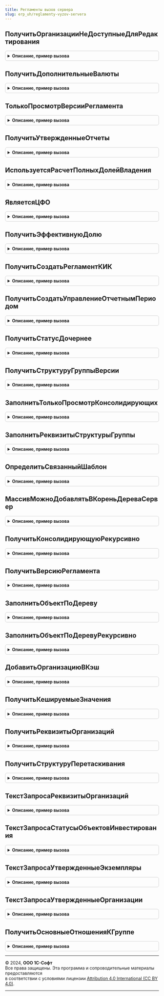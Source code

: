 ```yaml
---
title: Регламенты вызов сервера
slug: erp_uh/reglamenty-vyzov-servera
---
```



## ПолучитьОрганизацииНеДоступныеДляРедактирования
<details style="margin: 1em 0; padding: 0.5em; border: 1px solid #ccc; border-radius: 6px;">

<summary style="font-weight: bold; cursor: pointer;">Описание, пример вызова</summary>

```bsl

Функция ПолучитьОрганизацииНеДоступныеДляРедактирования(Сценарий, ДатаВерсии) Экспорт
```

Пример вызова
```bsl
Результат = РегламентыВызовСервера.ПолучитьОрганизацииНеДоступныеДляРедактирования(Сценарий, ДатаВерсии) 
```
</details>

## ПолучитьДополнительныеВалюты
<details style="margin: 1em 0; padding: 0.5em; border: 1px solid #ccc; border-radius: 6px;">

<summary style="font-weight: bold; cursor: pointer;">Описание, пример вызова</summary>

```bsl

Функция ПолучитьДополнительныеВалюты(ВерсияРегламента) Экспорт
```

Пример вызова
```bsl
Результат = РегламентыВызовСервера.ПолучитьДополнительныеВалюты(ВерсияРегламента) 
```
</details>

## ТолькоПросмотрВерсииРегламента
<details style="margin: 1em 0; padding: 0.5em; border: 1px solid #ccc; border-radius: 6px;">

<summary style="font-weight: bold; cursor: pointer;">Описание, пример вызова</summary>

```bsl

Функция ТолькоПросмотрВерсииРегламента(ВерсияРегламентаПодготовкиОтчетности) Экспорт
```

Пример вызова
```bsl
Результат = РегламентыВызовСервера.ТолькоПросмотрВерсииРегламента(ВерсияРегламентаПодготовкиОтчетности) 
```
</details>

## ПолучитьУтвержденныеОтчеты
<details style="margin: 1em 0; padding: 0.5em; border: 1px solid #ccc; border-radius: 6px;">

<summary style="font-weight: bold; cursor: pointer;">Описание, пример вызова</summary>

```bsl

Функция ПолучитьУтвержденныеОтчеты(ВерсияРегламента) Экспорт
```

Пример вызова
```bsl
Результат = РегламентыВызовСервера.ПолучитьУтвержденныеОтчеты(ВерсияРегламента) 
```
</details>

## ИспользуетсяРасчетПолныхДолейВладения
<details style="margin: 1em 0; padding: 0.5em; border: 1px solid #ccc; border-radius: 6px;">

<summary style="font-weight: bold; cursor: pointer;">Описание, пример вызова</summary>

```bsl

Функция ИспользуетсяРасчетПолныхДолейВладения(ОрганизацияКонсолидирующая, ВерсияРегламента) Экспорт
```

Пример вызова
```bsl
Результат = РегламентыВызовСервера.ИспользуетсяРасчетПолныхДолейВладения(ОрганизацияКонсолидирующая, ВерсияРегламента) 
```
</details>

## ЯвляетсяЦФО
<details style="margin: 1em 0; padding: 0.5em; border: 1px solid #ccc; border-radius: 6px;">

<summary style="font-weight: bold; cursor: pointer;">Описание, пример вызова</summary>

```bsl

Функция ЯвляетсяЦФО(Организация, ЕстьПодчиненныеРегламентированныеИлиИностранные = Истина, КэшРеквизитовОрганизаций = Неопределено) Экспорт
```

Пример вызова
```bsl
Результат = РегламентыВызовСервера.ЯвляетсяЦФО(Организация, ЕстьПодчиненныеРегламентированныеИлиИностранные, КэшРеквизитовОрганизаций);
```
</details>

## ПолучитьЭффективнуюДолю
<details style="margin: 1em 0; padding: 0.5em; border: 1px solid #ccc; border-radius: 6px;">

<summary style="font-weight: bold; cursor: pointer;">Описание, пример вызова</summary>

```bsl

Функция ПолучитьЭффективнуюДолю(Сценарий, ПериодДата, ПериодСсылка, Инвестор, ОбъектИнвестирования) Экспорт
```

Пример вызова
```bsl
Результат = РегламентыВызовСервера.ПолучитьЭффективнуюДолю(Сценарий, ПериодДата, ПериодСсылка, Инвестор, ОбъектИнвестирования) 
```
</details>

## ПолучитьСоздатьРегламентКИК
<details style="margin: 1em 0; padding: 0.5em; border: 1px solid #ccc; border-radius: 6px;">

<summary style="font-weight: bold; cursor: pointer;">Описание, пример вызова</summary>

```bsl

Функция ПолучитьСоздатьРегламентКИК(ТаблицаИнвесторОбъектИнвестирования, Сценарий, ПериодОтчета) Экспорт
```

Пример вызова
```bsl
Результат = РегламентыВызовСервера.ПолучитьСоздатьРегламентКИК(ТаблицаИнвесторОбъектИнвестирования, Сценарий, ПериодОтчета) 
```
</details>

## ПолучитьСоздатьУправлениеОтчетнымПериодом
<details style="margin: 1em 0; padding: 0.5em; border: 1px solid #ccc; border-radius: 6px;">

<summary style="font-weight: bold; cursor: pointer;">Описание, пример вызова</summary>

```bsl

Функция ПолучитьСоздатьУправлениеОтчетнымПериодом(Сценарий, ПериодОтчета, Регламент) Экспорт
```

Пример вызова
```bsl
Результат = РегламентыВызовСервера.ПолучитьСоздатьУправлениеОтчетнымПериодом(Сценарий, ПериодОтчета, Регламент) 
```
</details>

## ПолучитьСтатусДочернее
<details style="margin: 1em 0; padding: 0.5em; border: 1px solid #ccc; border-radius: 6px;">

<summary style="font-weight: bold; cursor: pointer;">Описание, пример вызова</summary>

```bsl

Функция ПолучитьСтатусДочернее() Экспорт
```

Пример вызова
```bsl
Результат = РегламентыВызовСервера.ПолучитьСтатусДочернее() 
```
</details>

## ПолучитьСтруктуруГруппыВерсии
<details style="margin: 1em 0; padding: 0.5em; border: 1px solid #ccc; border-radius: 6px;">

<summary style="font-weight: bold; cursor: pointer;">Описание, пример вызова</summary>

```bsl

Функция ПолучитьСтруктуруГруппыВерсии(КонтекстВерсияРегламента, Сценарий, ДатаСреза, ИсточникВерсии = Неопределено) Экспорт
```

Пример вызова
```bsl
Результат = РегламентыВызовСервера.ПолучитьСтруктуруГруппыВерсии(КонтекстВерсияРегламента, Сценарий, ДатаСреза, ИсточникВерсии);
```
</details>

## ЗаполнитьТолькоПросмотрКонсолидирующих
<details style="margin: 1em 0; padding: 0.5em; border: 1px solid #ccc; border-radius: 6px;">

<summary style="font-weight: bold; cursor: pointer;">Описание, пример вызова</summary>

```bsl

Процедура ЗаполнитьТолькоПросмотрКонсолидирующих(УзелДерева, СтруктураДействий, КэшируемыеЗначения) Экспорт
```

Пример вызова
```bsl
РегламентыВызовСервера.ЗаполнитьТолькоПросмотрКонсолидирующих(УзелДерева, СтруктураДействий, КэшируемыеЗначения) 
```
</details>

## ЗаполнитьРеквизитыСтруктурыГруппы
<details style="margin: 1em 0; padding: 0.5em; border: 1px solid #ccc; border-radius: 6px;">

<summary style="font-weight: bold; cursor: pointer;">Описание, пример вызова</summary>

```bsl

Процедура ЗаполнитьРеквизитыСтруктурыГруппы(КонтекстВерсияРегламента, ДатаСреза, Сценарий, МеткаВремени, СтруктураГруппы, ИсточникВерсии = Неопределено) Экспорт
```

Пример вызова
```bsl
РегламентыВызовСервера.ЗаполнитьРеквизитыСтруктурыГруппы(КонтекстВерсияРегламента, ДатаСреза, Сценарий, МеткаВремени, СтруктураГруппы, ИсточникВерсии);
```
</details>

## ОпределитьСвязанныйШаблон
<details style="margin: 1em 0; padding: 0.5em; border: 1px solid #ccc; border-radius: 6px;">

<summary style="font-weight: bold; cursor: pointer;">Описание, пример вызова</summary>

```bsl

Функция ОпределитьСвязанныйШаблон(ВерсияРегламента,СвязанныйШаблонПроцесса) Экспорт
```

Пример вызова
```bsl
Результат = РегламентыВызовСервера.ОпределитьСвязанныйШаблон(ВерсияРегламента, СвязанныйШаблонПроцесса) 
```
</details>

## МассивМожноДобавлятьВКореньДереваСервер
<details style="margin: 1em 0; padding: 0.5em; border: 1px solid #ccc; border-radius: 6px;">

<summary style="font-weight: bold; cursor: pointer;">Описание, пример вызова</summary>

```bsl

Функция МассивМожноДобавлятьВКореньДереваСервер(Массив) Экспорт
```

Пример вызова
```bsl
Результат = РегламентыВызовСервера.МассивМожноДобавлятьВКореньДереваСервер(Массив) 
```
</details>

## ПолучитьКонсолидирующуюРекурсивно
<details style="margin: 1em 0; padding: 0.5em; border: 1px solid #ccc; border-radius: 6px;">

<summary style="font-weight: bold; cursor: pointer;">Описание, пример вызова</summary>

```bsl

Функция ПолучитьКонсолидирующуюРекурсивно(УзелДерева, Консолидирующая) Экспорт
```

Пример вызова
```bsl
Результат = РегламентыВызовСервера.ПолучитьКонсолидирующуюРекурсивно(УзелДерева, Консолидирующая) 
```
</details>

## ПолучитьВерсиюРегламента
<details style="margin: 1em 0; padding: 0.5em; border: 1px solid #ccc; border-radius: 6px;">

<summary style="font-weight: bold; cursor: pointer;">Описание, пример вызова</summary>

```bsl

Функция ПолучитьВерсиюРегламента(Регламент, ДатаСреза = Неопределено) Экспорт
```

Пример вызова
```bsl
Результат = РегламентыВызовСервера.ПолучитьВерсиюРегламента(Регламент, ДатаСреза);
```
</details>

## ЗаполнитьОбъектПоДереву
<details style="margin: 1em 0; padding: 0.5em; border: 1px solid #ccc; border-radius: 6px;">

<summary style="font-weight: bold; cursor: pointer;">Описание, пример вызова</summary>

```bsl

Процедура ЗаполнитьОбъектПоДереву(ОбъектВерсия, Дерево) Экспорт
```

Пример вызова
```bsl
РегламентыВызовСервера.ЗаполнитьОбъектПоДереву(ОбъектВерсия, Дерево) 
```
</details>

## ЗаполнитьОбъектПоДеревуРекурсивно
<details style="margin: 1em 0; padding: 0.5em; border: 1px solid #ccc; border-radius: 6px;">

<summary style="font-weight: bold; cursor: pointer;">Описание, пример вызова</summary>

```bsl

Функция ЗаполнитьОбъектПоДеревуРекурсивно(ОбъектВерсия, СтрокиДереваСтруктураГруппы, ОрганизацииГрупп = Неопределено) Экспорт
```

Пример вызова
```bsl
Результат = РегламентыВызовСервера.ЗаполнитьОбъектПоДеревуРекурсивно(ОбъектВерсия, СтрокиДереваСтруктураГруппы, ОрганизацииГрупп);
```
</details>

## ДобавитьОрганизациюВКэш
<details style="margin: 1em 0; padding: 0.5em; border: 1px solid #ccc; border-radius: 6px;">

<summary style="font-weight: bold; cursor: pointer;">Описание, пример вызова</summary>

```bsl

Функция ДобавитьОрганизациюВКэш(Кэш, ДочерняяОрганизация, КонсолидирующаяОрганизация) Экспорт
```

Пример вызова
```bsl
Результат = РегламентыВызовСервера.ДобавитьОрганизациюВКэш(Кэш, ДочерняяОрганизация, КонсолидирующаяОрганизация));
```
</details>

## ПолучитьКешируемыеЗначения
<details style="margin: 1em 0; padding: 0.5em; border: 1px solid #ccc; border-radius: 6px;">

<summary style="font-weight: bold; cursor: pointer;">Описание, пример вызова</summary>

```bsl

Функция ПолучитьКешируемыеЗначения(СтруктураДействий, КэшируемыеЗначения) Экспорт
```

Пример вызова
```bsl
Результат = РегламентыВызовСервера.ПолучитьКешируемыеЗначения(СтруктураДействий, КэшируемыеЗначения) 
```
</details>

## ПолучитьРеквизитыОрганизаций
<details style="margin: 1em 0; padding: 0.5em; border: 1px solid #ccc; border-radius: 6px;">

<summary style="font-weight: bold; cursor: pointer;">Описание, пример вызова</summary>

```bsl

Функция ПолучитьРеквизитыОрганизаций(Организации, Сценарий = Неопределено, Период = Неопределено) Экспорт
```

Пример вызова
```bsl
Результат = РегламентыВызовСервера.ПолучитьРеквизитыОрганизаций(Организации, Сценарий, Период);
```
</details>

## ПолучитьСтруктуруПеретаскивания
<details style="margin: 1em 0; padding: 0.5em; border: 1px solid #ccc; border-radius: 6px;">

<summary style="font-weight: bold; cursor: pointer;">Описание, пример вызова</summary>

```bsl

Функция ПолучитьСтруктуруПеретаскивания(ОрганизацииИсточник, ШаблонУзла, Сценарий = Неопределено, ДатаУП = Неопределено) Экспорт
```

Пример вызова
```bsl
Результат = РегламентыВызовСервера.ПолучитьСтруктуруПеретаскивания(ОрганизацииИсточник, ШаблонУзла, Сценарий, ДатаУП);
```
</details>

## ТекстЗапросаРеквизитыОрганизаций
<details style="margin: 1em 0; padding: 0.5em; border: 1px solid #ccc; border-radius: 6px;">

<summary style="font-weight: bold; cursor: pointer;">Описание, пример вызова</summary>

```bsl

Функция ТекстЗапросаРеквизитыОрганизаций(НомераТаблиц = Неопределено) Экспорт
```

Пример вызова
```bsl
Результат = РегламентыВызовСервера.ТекстЗапросаРеквизитыОрганизаций(НомераТаблиц);
```
</details>

## ТекстЗапросаСтатусыОбъектовИнвестирования
<details style="margin: 1em 0; padding: 0.5em; border: 1px solid #ccc; border-radius: 6px;">

<summary style="font-weight: bold; cursor: pointer;">Описание, пример вызова</summary>

```bsl

Функция ТекстЗапросаСтатусыОбъектовИнвестирования(НомераТаблиц = Неопределено) Экспорт
```

Пример вызова
```bsl
Результат = РегламентыВызовСервера.ТекстЗапросаСтатусыОбъектовИнвестирования(НомераТаблиц);
```
</details>

## ТекстЗапросаУтвержденныеЭкземпляры
<details style="margin: 1em 0; padding: 0.5em; border: 1px solid #ccc; border-radius: 6px;">

<summary style="font-weight: bold; cursor: pointer;">Описание, пример вызова</summary>

```bsl

Функция ТекстЗапросаУтвержденныеЭкземпляры(НомераТаблиц = Неопределено) Экспорт
```

Пример вызова
```bsl
Результат = РегламентыВызовСервера.ТекстЗапросаУтвержденныеЭкземпляры(НомераТаблиц);
```
</details>

## ТекстЗапросаУтвержденныеОрганизации
<details style="margin: 1em 0; padding: 0.5em; border: 1px solid #ccc; border-radius: 6px;">

<summary style="font-weight: bold; cursor: pointer;">Описание, пример вызова</summary>

```bsl

Функция ТекстЗапросаУтвержденныеОрганизации(НомераТаблиц = Неопределено) Экспорт
```

Пример вызова
```bsl
Результат = РегламентыВызовСервера.ТекстЗапросаУтвержденныеОрганизации(НомераТаблиц);
```
</details>

## ПолучитьОсновныеОтношенияКГруппе
<details style="margin: 1em 0; padding: 0.5em; border: 1px solid #ccc; border-radius: 6px;">

<summary style="font-weight: bold; cursor: pointer;">Описание, пример вызова</summary>

```bsl

Функция ПолучитьОсновныеОтношенияКГруппе() Экспорт
```

Пример вызова
```bsl
Результат = РегламентыВызовСервера.ПолучитьОсновныеОтношенияКГруппе() 
```
</details>

---

© 2024, **ООО 1С-Софт**  
Все права защищены. Эта программа и сопроводительные материалы предоставляются  
в соответствии с условиями лицензии [Attribution 4.0 International (CC BY 4.0)](https://creativecommons.org/licenses/by/4.0/legalcode).

---
